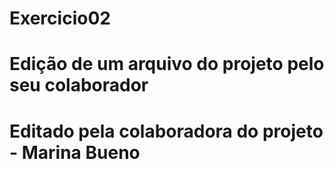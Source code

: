 # Exercicio02

# Edição de um arquivo do projeto pelo seu colaborador

# Editado pela colaboradora do projeto - Marina Bueno
